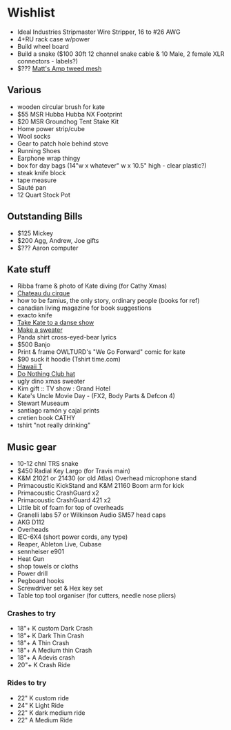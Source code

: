 # Wishlist

- Ideal Industries Stripmaster Wire Stripper, 16 to #26 AWG
- 4+RU rack case w/power
- Build wheel board
- Build a snake ($100 30ft 12 channel snake cable & 10 Male, 2 female XLR connectors - labels?)
- $??? [Matt's Amp tweed mesh](https://nextgenguitars.ca/categories/cab-case-parts/grill-cloth-piping.html)

## Various

- wooden circular brush for kate
- $55 MSR Hubba Hubba NX Footprint
- $20 MSR Groundhog Tent Stake Kit
- Home power strip/cube
- Wool socks
- Gear to patch hole behind stove
- Running Shoes
- Earphone wrap thingy
- box for day bags (14"w x whatever" w x 10.5" high - clear plastic?)
- steak knife block
- tape measure
- Sauté pan
- 12 Quart Stock Pot

## Outstanding Bills

- $125 Mickey
- $200 Agg, Andrew, Joe gifts
- $??? Aaron computer

## Kate stuff

- Ribba frame & photo of Kate diving (for Cathy Xmas)
- [Chateau du cirque](https://www.chateau-cirque.com/)
- how to be famius, the only story, ordinary people (books for ref)
- canadian living magazine for book suggestions
- exacto knife
- [Take Kate to a danse show](https://www.quebecdanse.org/)
- [Make a sweater](https://www.entripy.com/)
- Panda shirt cross-eyed-bear lyrics
- $500 Banjo
- Print & frame OWLTURD's "We Go Forward" comic for kate
- $90 suck it hoodie (Tshirt time.com)
- [Hawaii T](http://fresh-tops.com/hawaii-white-t-shirt/)
- [Do Nothing Club hat](http://fresh-tops.com/do-nothing-white-hat/)
- ugly dino xmas sweater
- Kim gift :: TV show : Grand Hotel
- Kate's Uncle Movie Day - (FX2, Body Parts & Defcon 4)
- Stewart Museaum
- santiago ramón y cajal prints
- cretien book CATHY
- tshirt "not really drinking"

## Music gear

- 10-12 chnl TRS snake
- $450 Radial Key Largo (for Travis main)
- K&M 21021 or 21430 (or old Atlas) Overhead microphone stand
- Primacoustic KickStand and K&M 21160 Boom arm for kick
- Primacoustic CrashGuard x2
- Primacoustic CrashGuard 421 x2
- Little bit of foam for top of overheads
- Granelli labs 57 or Wilkinson Audio SM57 head caps
- AKG D112
- Overheads
- IEC-6X4 (short power cords, any type)
- Reaper, Ableton Live, Cubase
- sennheiser e901
- Heat Gun
- shop towels or cloths
- Power drill
- Pegboard hooks
- Screwdriver set & Hex key set
- Table top tool organiser (for cutters, needle nose pliers)

### Crashes to try

- 18"+ K custom Dark Crash
- 18"+ K Dark Thin Crash
- 18"+ A Thin Crash
- 18"+ A Medium thin Crash
- 18"+ A Adevis crash
- 20"+ K Crash Ride

### Rides to try

- 22" K custom ride
- 24" K Light Ride
- 22" K dark medium ride
- 22" A Medium Ride
